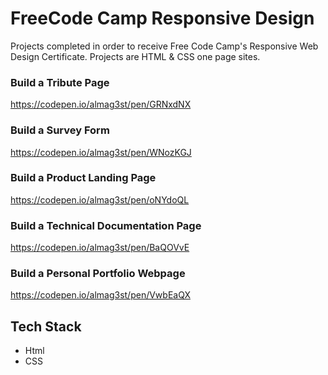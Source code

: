 # FreeCode Camp Responsive Design

Projects completed in order to receive Free Code Camp's Responsive Web Design Certificate. Projects are HTML & CSS one page sites.

### Build a Tribute Page

https://codepen.io/almag3st/pen/GRNxdNX

### Build a Survey Form

https://codepen.io/almag3st/pen/WNozKGJ

### Build a Product Landing Page

https://codepen.io/almag3st/pen/oNYdoQL

### Build a Technical Documentation Page

https://codepen.io/almag3st/pen/BaQOVvE

### Build a Personal Portfolio Webpage

https://codepen.io/almag3st/pen/VwbEaQX

## Tech Stack

- Html
- CSS
